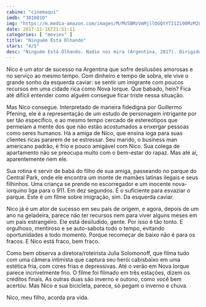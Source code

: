 ```yaml
---
cabine: "cinemaqui"
imdb: "3810810"
img: "https://m.media-amazon.com/images/M/MV5BMzVmMjllOGQtYTI1Zi00MzM2LTkzMDQtYmYwODRhNjNmOGQyXkEyXkFqcGdeQXVyNTQyNzA5ODg@._V1_SY150_CR1,0,101,150_.jpg"
date: 2017-11-16T21:51:11
categories: [ "movies" ]
title: "Ninguém Está Olhando"
stars: "4/5"
desc: "Ninguém Está Olhando. Nadie nos mira (Argentina, 2017). Dirigido por Julia Solomonoff. Escrito por Christina Lazaridi, Julia Solomonoff. Com Guillermo Pfening (Nico), Katty Velasquez (Lena), Pascal Yen-Pfister (Pascal), Nadja Settel (Aupair), Paola Baldion (Viviana), Michael Patrick Nicholson (Doctor), Petra Costa (Petra), Mariana Anghileri (Sofía), Rafael Ferro (Martín)."
---
```

Nico é um ator de sucesso na Argentina que sofre desilusões amorosas e no serviço ao mesmo tempo. Com dinheiro e tempo de sobra, ele vive o grande sonho da esquerda caviar: se sentir um imigrante com poucos recursos em uma cidade rica como Nova Iorque. Que babado, hein? Fica até difícil entender como alguém consegue ficar triste nessa situação.

Mas Nico consegue. Interpretado de maneira fidedigna por Guillermo Pfening, ele é a representação de um estudo de personagem intrigante por ser tão específico, e ao mesmo tempo cercado de estereótipos que permeiam a mente dos que não estão acostumados a enxergar pessoas como seres humanos. Há a amiga de Nico, que ensina ioga para suas clientes ricas pararem de se estressar. Seu marido, o business man americano padrão, é frio e pouco amigável com Nico. Sua colega de apartamento não se preocupa muito com o bem-estar do rapaz. Mas até aí, aparentemente nem ele.

Sua rotina é servir de babá do filho de sua amiga, passeando no parque do Central Park, onde ele encontra um monte de mamães latinas ilegais e seus filhinhos. Uma criança se prende no escorregador e um inocente nova-iorquino liga para o 911. Em dez segundos. É o suficiente para esvaziar o parque. Este é um filme sobre imigração, sim. Da esquerda caviar.

Nico já é um ator de sucesso em seu país de origem, e agora, depois de um ano na geladeira, parece não ter recursos nem para viver alguns meses em um país estrangeiro. Ele está desiludido, gente. Por isso é tão tonto. E orgulhoso, mentiroso e se auto-sabota todo o tempo, evitando oportunidades a todo momento. Porque recomeçar de baixo não é para os fracos. E Nico está fraco, bem fraco.

Como bem observa a diretora/roteirista Julia Solomonoff, que filma tudo com uma câmera intimista que captura seu herói cabisbaixo em uma estética fria, com cores frias e depressivas. Até o verão em Nova Iorque parece incrivelmente frio. O filme foi filmado em três estações, dizem os créditos finais. As outras duas são inverno e outono, como você bem acertou. Mas Nico e sua bicicleta, parece, só pegam o inverno e chuva.

Nico, meu filho, acorda pra vida.
